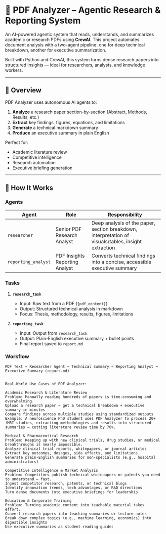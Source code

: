 # 📄 PDF Analyzer – Agentic Research & Reporting System

An AI-powered agentic system that reads, understands, and summarizes academic or research PDFs using **CrewAI**. This project automates document analysis with a two-agent pipeline: one for deep technical breakdown, another for executive summarization.

Built with Python and CrewAI, this system turns dense research papers into structured insights — ideal for researchers, analysts, and knowledge workers.

---

## 🚀 Overview

PDF Analyzer uses autonomous AI agents to:
1. **Analyze** a research paper section-by-section (Abstract, Methods, Results, etc.)
2. **Extract** key findings, figures, equations, and limitations
3. **Generate** a technical markdown summary
4. **Produce** an executive summary in plain English

Perfect for:
- Academic literature review
- Competitive intelligence
- Research automation
- Executive briefing generation

---

## 🧠 How It Works

### Agents
| Agent | Role | Responsibility |
|------|------|----------------|
| `researcher` | Senior PDF Research Analyst | Deep analysis of the paper, section breakdown, interpretation of visuals/tables, insight extraction |
| `reporting_analyst` | PDF Insights Reporting Analyst | Converts technical findings into a concise, accessible executive summary |

### Tasks
1. **`research_task`**  
   - Input: Raw text from a PDF (`{pdf_content}`)
   - Output: Structured technical analysis in markdown
   - Focus: Thesis, methodology, results, figures, limitations

2. **`reporting_task`**  
   - Input: Output from `research_task`
   - Output: Plain-English executive summary + bullet points
   - Final report saved to `report.md`

### Workflow
```text
PDF Text → Researcher Agent → Technical Summary → Reporting Analyst → Executive Summary (report.md)


Real-World Use Cases of PDF Analyzer:

Academic Research & Literature Review
Problem: Manually reading hundreds of papers is time-consuming and overwhelming.
Upload a research paper → get a technical breakdown + executive summary in minutes
Compare findings across multiple studies using standardized outputs
Example: A neuroscience PhD student uses PDF Analyzer to process 20+ fMRI studies, extracting methodologies and results into structured summaries — cutting literature review time by 70%. 

Medical & Pharmaceutical Research
Problem: Keeping up with new clinical trials, drug studies, or medical breakthroughs is nearly impossible.
Analyze clinical trial reports, whitepapers, or journal articles
Extract key outcomes, dosages, side effects, and limitations
Generate plain-English summaries for non-specialists (e.g., hospital administrators)

Competitive Intelligence & Market Analysis
Problem: Competitors publish technical whitepapers or patents you need to understand — fast.
Ingest competitor research, patents, or technical blogs
Identify innovation trends, tech advantages, or R&D directions
Turn dense documents into executive briefings for leadership

Education & Corporate Training
Problem: Turning academic content into teachable material takes effort.
Convert research papers into teaching summaries or lecture notes
Break down complex topics (e.g., machine learning, economics) into digestible insights
Use executive summaries as student reading guides
